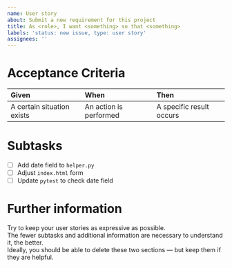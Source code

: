 ```yaml
---
name: User story
about: Submit a new requirement for this project
title: As <role>, I want <something> so that <something>
labels: 'status: new issue, type: user story'
assignees: ''
---
```


# Acceptance Criteria

| Given | When | Then |
|:------|:-----|:-----|
| A certain situation exists | An action is performed | A specific result occurs |

# Subtasks
- [ ] Add date field to `helper.py`
- [ ] Adjust `index.html` form
- [ ] Update `pytest` to check date field

# Further information
Try to keep your user stories as expressive as possible.  
The fewer subtasks and additional information are necessary to understand it, the better.  
Ideally, you should be able to delete these two sections — but keep them if they are helpful.
